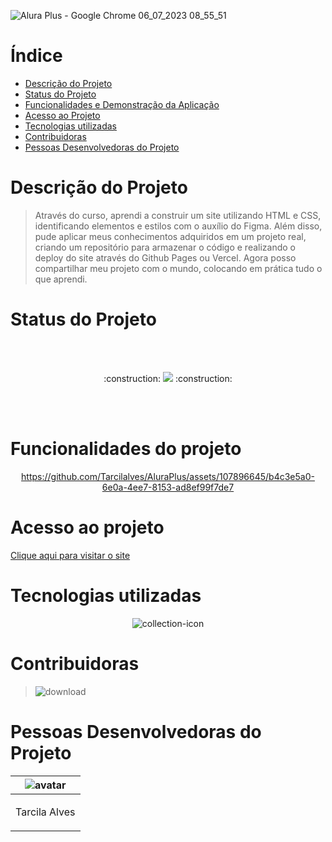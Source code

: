 

![Alura Plus - Google Chrome 06_07_2023 08_55_51](https://github.com/Tarcilalves/AluraPlus/assets/107896645/2268fa8f-6416-45fd-b48d-c6f8390ff3bd)





# Índice
* [Descrição do Projeto](#descrição-do-projeto)
* [Status do Projeto](#status-do-Projeto)
* [Funcionalidades e Demonstração da Aplicação](#funcionalidades-e-demonstração-da-aplicação)
* [Acesso ao Projeto](#acesso-ao-projeto)
* [Tecnologias utilizadas](#tecnologias-utilizadas)
* [Contribuidoras](#contribuidoras)
* [Pessoas Desenvolvedoras do Projeto](#pessoas-desenvolvedoras)

# Descrição do Projeto


>Através do curso, aprendi a construir um site utilizando HTML e CSS, identificando elementos e estilos com o auxílio do Figma. Além disso, pude aplicar meus conhecimentos adquiridos em um projeto real, criando um repositório para armazenar o código e realizando o deploy do site através do Github Pages ou Vercel. Agora posso compartilhar meu projeto com o mundo, colocando em prática tudo o que aprendi.
# Status do Projeto
<br><br>

<p align="center">  :construction: <img src="https://img.shields.io/badge/<STATUS>- em desenvolvimento -<COLOR>"> :construction: </p>

<br><br>

# Funcionalidades do projeto


<div align="center">






https://github.com/Tarcilalves/AluraPlus/assets/107896645/b4c3e5a0-6e0a-4ee7-8153-ad8ef99f7de7







</div>





# Acesso ao projeto

[Clique aqui para visitar o site](https://tarcilalves.github.io/AluraPlus/)





# Tecnologias utilizadas

<div align="center">

![collection-icon](https://github.com/Tarcilalves/AluraPlus/assets/107896645/cd336101-8a6d-47b3-9142-cfbf39b036d7)

</div>





# Contribuidoras

> ![download](https://github.com/Tarcilalves/AluraPlus/assets/107896645/b68db294-fc5a-4349-b52b-da92241b7c67)



# Pessoas Desenvolvedoras do Projeto

| ![avatar](https://user-images.githubusercontent.com/107896645/235791608-5f4b93d5-017c-402f-bef2-c262fa1b1f0c.png)  |
| ------------- |
| <p align="center">Tarcila Alves</p> | 




